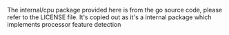 The internal/cpu package provided here is from the go source code, please refer to the LICENSE file. It's copied out as it's a internal package which implements processor feature detection